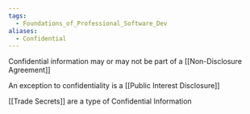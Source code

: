 ```yaml
---
tags:
  - Foundations_of_Professional_Software_Dev
aliases:
  - Confidential
---
```

Confidential information may or may not be part of a [[Non-Disclosure Agreement]]

An exception to confidentiality is a [[Public Interest Disclosure]]

[[Trade Secrets]] are a type of Confidential Information